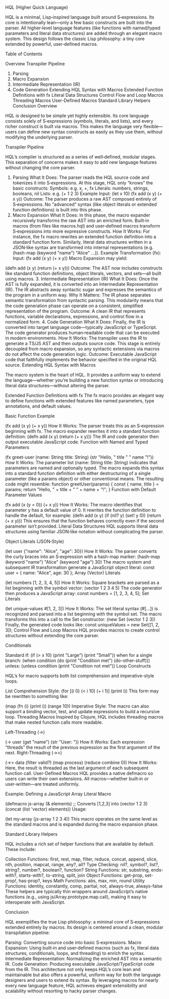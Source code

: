 HQL (Higher Quick Language)

HQL is a minimal, Lisp‑inspired language built around S‑expressions. Its core is
intentionally lean—only a few basic constructs are built into the parser. All
higher‑level language features (like functions with named/typed parameters and
literal data structures) are added through an elegant macro system. This design
follows the classic Lisp philosophy: a tiny core extended by powerful,
user‑defined macros.

Table of Contents

Overview Transpiler Pipeline

1. Parsing
2. Macro Expansion
3. Intermediate Representation (IR)
4. Code Generation Extending HQL Syntax with Macros Extended Function
   Definitions with fx Literal Data Structures Control Flow and Loop Macros
   Threading Macros User-Defined Macros Standard Library Helpers Conclusion
   Overview

HQL is designed to be simple yet highly extensible. Its core language consists
solely of S‑expressions (symbols, literals, and lists), and every richer
construct is built via macros. This makes the language very flexible—users can
define new syntax constructs as easily as they use them, without modifying the
underlying parser.

Transpiler Pipeline

HQL’s compiler is structured as a series of well‑defined, modular stages. This
separation of concerns makes it easy to add new language features without
changing the core parser.

1. Parsing What It Does: The parser reads the HQL source code and tokenizes it
   into S‑expressions. At this stage, HQL only “knows” the basic constructs:
   Symbols: e.g. x, +, fx Literals: numbers, strings, booleans, nil Lists: e.g.
   (+ 1 2 3) Example Input: (let x 10) (fx add (x y) (+ x y)) Outcome: The
   parser produces a raw AST composed entirely of S‑expressions. No “advanced”
   syntax (like object literals or extended function definitions) is built into
   this phase.
2. Macro Expansion What It Does: In this phase, the macro expander recursively
   transforms the raw AST into an enriched form. Built‑in macros (from files
   like macros.hql) and user‑defined macros transform S‑expressions into more
   expressive constructs. How It Works: For instance, the fx macro rewrites an
   extended function definition into a standard function form. Similarly,
   literal data structures written in a JSON‑like syntax are transformed into
   internal representations (e.g. (hash-map (keyword "name") "Alice" ...)).
   Example Transformation (fx): Input: (fx add (x y) (+ x y)) Macro Expansion
   may yield:

(defn add (x y) (return (+ x y))) Outcome: The AST now includes constructs like
standard function definitions, object literals, vectors, and sets—all built
using macros. 3. Intermediate Representation (IR) What It Does: Once the AST is
fully expanded, it is converted into an Intermediate Representation (IR). The IR
abstracts away syntactic sugar and expresses the semantics of the program in a
uniform way. Why It Matters: The IR phase separates semantic transformation from
syntactic parsing. This modularity means that the code generation phase can
operate on a consistent, simplified representation of the program. Outcome: A
clean IR that represents functions, variable declarations, expressions, and
control flow in a normalized form. 4. Code Generation What It Does: Finally, the
IR is converted into target language code—typically JavaScript or TypeScript.
The code generator produces human‑readable code that can be executed in modern
environments. How It Works: The transpiler uses the IR to generate a TS/JS AST
and then outputs source code. This stage is entirely decoupled from macro
expansion, so any syntactic extensions via macros do not affect the code
generation logic. Outcome: Executable JavaScript code that faithfully implements
the behavior specified in the original HQL source. Extending HQL Syntax with
Macros

The macro system is the heart of HQL. It provides a uniform way to extend the
language—whether you’re building a new function syntax or introducing literal
data structures—without altering the parser.

Extended Function Definitions with fx The fx macro provides an elegant way to
define functions with extended features like named parameters, type annotations,
and default values.

Basic Function Example

(fx add (x y) (+ x y)) How It Works: The parser treats this as an S‑expression
beginning with fx. The macro expander rewrites it into a standard function
definition: (defn add (x y) (return (+ x y))) The IR and code generator then
output executable JavaScript code. Function with Named and Typed Parameters

(fx greet-user (name: String title: String) (str "Hello, " title " " name "!"))
How It Works: The parameter list (name: String title: String) indicates that
parameters are named and optionally typed. The macro expands this syntax into a
standard function definition with either destructuring of a single parameter
(like a params object) or other conventional means. The resulting code might
resemble: function greetUser(params) { const { name, title } = params; return
"Hello, " + title + " " + name + "!"; } Function with Default Parameter Values

(fx add (x (y = 0)) (+ x y)) How It Works: The macro identifies that parameter y
has a default value of 0. It rewrites the function definition to handle the
default, for example: (defn add (x y) (if (nil? y) (set! y 0)) (return (+ x y)))
This ensures that the function behaves correctly even if the second parameter
isn’t provided. Literal Data Structures HQL supports literal data structures
using familiar JSON‑like notation without complicating the parser.

Object Literals (JSON‑Style)

(let user {"name": "Alice", "age": 30}) How It Works: The parser converts the
curly braces into an S‑expression with a hash-map marker: (hash-map (keyword
"name") "Alice" (keyword "age") 30) The macro system and subsequent IR
transformation generate a JavaScript object literal: const user = { name:
"Alice", age: 30 }; Array (Vector) Literals

(let numbers [1, 2, 3, 4, 5]) How It Works: Square brackets are parsed as a list
beginning with the symbol vector: (vector 1 2 3 4 5) The code generator then
produces a JavaScript array: const numbers = [1, 2, 3, 4, 5]; Set Literals

(let unique-values #[1, 2, 3]) How It Works: The set literal syntax (#[...]) is
recognized and parsed into a list beginning with the symbol set. The macro
transforms this into a call to the Set constructor: (new Set (vector 1 2 3))
Finally, the generated code looks like: const uniqueValues = new Set([1, 2, 3]);
Control Flow and Loop Macros HQL provides macros to create control structures
without extending the core parser.

Conditionals

Standard if: (if (> x 10) (print "Large") (print "Small")) when for a single
branch: (when condition (do (print "Condition met") (do-other-stuff))) unless:
(unless condition (print "Condition not met")) Loop Constructs

HQL’s for macro supports both list comprehension and imperative-style loops.

List Comprehension Style: (for [(i 0) (< i 10) (+ i 1)] (print i)) This form may
be rewritten to something like:

(map (fn (i) (print i)) (range 10)) Imperative Style: The macro can also support
a binding vector, test, and update expressions to build a recursive loop.
Threading Macros Inspired by Clojure, HQL includes threading macros that make
nested function calls more readable.

Left-Threading (->)

(-> user (get "name") (str "User: ")) How It Works: Each expression “threads”
the result of the previous expression as the first argument of the next.
Right-Threading (->>)

(->> data (filter valid?) (map process) (reduce combine 0)) How It Works: Here,
the result is threaded as the last argument of each subsequent function call.
User-Defined Macros HQL provides a native defmacro so users can write their own
extensions. All macros—whether built‑in or user‑written—are treated uniformly.

Example: Defining a JavaScript Array Literal Macro

(defmacro js-array (& elements) ;; Converts [1,2,3] into (vector 1 2 3) (concat
(list 'vector) elements)) Usage:

(let my-array (js-array 1 2 3 4)) This macro operates on the same level as the
standard macros and is expanded during the macro expansion phase.

Standard Library Helpers

HQL includes a rich set of helper functions that are available by default. These
include:

Collection Functions: first, rest, map, filter, reduce, concat, append, slice,
nth, position, mapcat, range, any?, all? Type Checking: nil?, symbol?, list?,
string?, number?, boolean?, function? String Functions: str, substring,
ends-with?, starts-with?, to-string, split, join Object Functions: get-prop,
set-prop!, has-prop?, keys Math Functions: abs, max, min, round Utility
Functions: identity, constantly, comp, partial, not, always-true, always-false
These helpers are typically thin wrappers around JavaScript’s native functions
(e.g., using js/Array.prototype.map.call), making it easy to interoperate with
JavaScript.

Conclusion

HQL exemplifies the true Lisp philosophy: a minimal core of S‑expressions
extended entirely by macros. Its design is centered around a clean, modular
transpilation pipeline:

Parsing: Converting source code into basic S‑expressions. Macro Expansion: Using
built‑in and user‑defined macros (such as fx, literal data structures,
conditionals, loops, and threading) to enrich the syntax. Intermediate
Representation: Normalizing the enriched AST into a semantic IR. Code
Generation: Producing executable JavaScript/TypeScript code from the IR. This
architecture not only keeps HQL’s core lean and maintainable but also offers a
powerful, uniform way for both the language designers and users to extend its
syntax. By leveraging macros for nearly every new language feature, HQL achieves
elegant extensibility and scalability without resorting to hacky parser changes.
